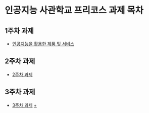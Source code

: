 # 인공지능 사관학교 프리코스 과제 목차

## 1주차 과제
 * [인공지능을 활용한 제품 및 서비스](https://github.com/yunminhui/AI/blob/master/%EC%9D%B8%EA%B3%B5%EC%A7%80%EB%8A%A5%EC%9D%84%20%ED%99%9C%EC%9A%A9%ED%95%9C%20%EC%A0%9C%ED%92%88%20%EB%B0%8F%20%EC%84%9C%EB%B9%84%EC%8A%A4.ipynb)
## 2주차 과제
 * [2주차 과제](https://github.com/yunminhui/AI/blob/master/2%EC%A3%BC%EC%B0%A8%EA%B3%BC%EC%A0%9C.ipynb)
 ## 3주차 과제
 * [3주차 과제](https://github.com/yunminhui/AI/blob/master/3%EC%A3%BC%EC%B0%A8_%EA%B3%BC%EC%A0%9C.ipynb)
   [+](https://nbviewer.jupyter.org/github/yunminhui/AI/blob/master/3%EC%A3%BC%EC%B0%A8_%EA%B3%BC%EC%A0%9C.ipynb)
